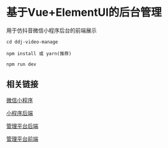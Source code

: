 # 基于Vue+ElementUI的后台管理

用于仿抖音微信小程序后台的前端展示

```
cd ddj-video-manage  

npm install 或 yarn(推荐)

npm run dev
```



## 相关链接

[微信小程序](https://github.com/JunXia0425/DDJ)

[小程序后端](https://github.com/JunXia0425/DDJ-Video)

[管理平台后端](https://github.com/JunXia0425/DDJ-Admin)

[管理平台前端](https://github.com/JunXia0425/VideoManage)


